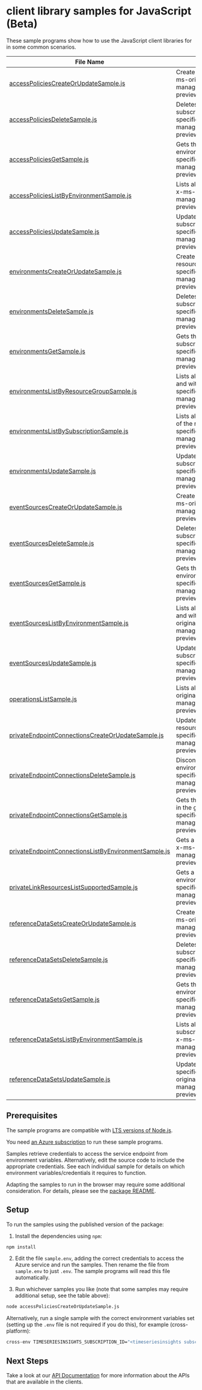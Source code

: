 # client library samples for JavaScript (Beta)

These sample programs show how to use the JavaScript client libraries for in some common scenarios.

| **File Name**                                                                                             | **Description**                                                                                                                                                                                                                                                                                                      |
| --------------------------------------------------------------------------------------------------------- | -------------------------------------------------------------------------------------------------------------------------------------------------------------------------------------------------------------------------------------------------------------------------------------------------------------------- |
| [accessPoliciesCreateOrUpdateSample.js][accesspoliciescreateorupdatesample]                               | Create or update an access policy in the specified environment. x-ms-original-file: specification/timeseriesinsights/resource-manager/Microsoft.TimeSeriesInsights/preview/2021-03-31-preview/examples/AccessPoliciesCreate.json                                                                                     |
| [accessPoliciesDeleteSample.js][accesspoliciesdeletesample]                                               | Deletes the access policy with the specified name in the specified subscription, resource group, and environment x-ms-original-file: specification/timeseriesinsights/resource-manager/Microsoft.TimeSeriesInsights/preview/2021-03-31-preview/examples/AccessPoliciesDelete.json                                    |
| [accessPoliciesGetSample.js][accesspoliciesgetsample]                                                     | Gets the access policy with the specified name in the specified environment. x-ms-original-file: specification/timeseriesinsights/resource-manager/Microsoft.TimeSeriesInsights/preview/2021-03-31-preview/examples/AccessPoliciesGet.json                                                                           |
| [accessPoliciesListByEnvironmentSample.js][accesspolicieslistbyenvironmentsample]                         | Lists all the available access policies associated with the environment. x-ms-original-file: specification/timeseriesinsights/resource-manager/Microsoft.TimeSeriesInsights/preview/2021-03-31-preview/examples/AccessPoliciesListByEnvironment.json                                                                 |
| [accessPoliciesUpdateSample.js][accesspoliciesupdatesample]                                               | Updates the access policy with the specified name in the specified subscription, resource group, and environment. x-ms-original-file: specification/timeseriesinsights/resource-manager/Microsoft.TimeSeriesInsights/preview/2021-03-31-preview/examples/AccessPoliciesPatchRoles.json                               |
| [environmentsCreateOrUpdateSample.js][environmentscreateorupdatesample]                                   | Create or update an environment in the specified subscription and resource group. x-ms-original-file: specification/timeseriesinsights/resource-manager/Microsoft.TimeSeriesInsights/preview/2021-03-31-preview/examples/EnvironmentsCreate.json                                                                     |
| [environmentsDeleteSample.js][environmentsdeletesample]                                                   | Deletes the environment with the specified name in the specified subscription and resource group. x-ms-original-file: specification/timeseriesinsights/resource-manager/Microsoft.TimeSeriesInsights/preview/2021-03-31-preview/examples/EnvironmentsDelete.json                                                     |
| [environmentsGetSample.js][environmentsgetsample]                                                         | Gets the environment with the specified name in the specified subscription and resource group. x-ms-original-file: specification/timeseriesinsights/resource-manager/Microsoft.TimeSeriesInsights/preview/2021-03-31-preview/examples/EnvironmentsGet.json                                                           |
| [environmentsListByResourceGroupSample.js][environmentslistbyresourcegroupsample]                         | Lists all the available environments associated with the subscription and within the specified resource group. x-ms-original-file: specification/timeseriesinsights/resource-manager/Microsoft.TimeSeriesInsights/preview/2021-03-31-preview/examples/EnvironmentsListByResourceGroup.json                           |
| [environmentsListBySubscriptionSample.js][environmentslistbysubscriptionsample]                           | Lists all the available environments within a subscription, irrespective of the resource groups. x-ms-original-file: specification/timeseriesinsights/resource-manager/Microsoft.TimeSeriesInsights/preview/2021-03-31-preview/examples/EnvironmentsListBySubscription.json                                          |
| [environmentsUpdateSample.js][environmentsupdatesample]                                                   | Updates the environment with the specified name in the specified subscription and resource group. x-ms-original-file: specification/timeseriesinsights/resource-manager/Microsoft.TimeSeriesInsights/preview/2021-03-31-preview/examples/EnvironmentsPatchTags.json                                                  |
| [eventSourcesCreateOrUpdateSample.js][eventsourcescreateorupdatesample]                                   | Create or update an event source under the specified environment. x-ms-original-file: specification/timeseriesinsights/resource-manager/Microsoft.TimeSeriesInsights/preview/2021-03-31-preview/examples/EventSourcesCreateEventHub.json                                                                             |
| [eventSourcesDeleteSample.js][eventsourcesdeletesample]                                                   | Deletes the event source with the specified name in the specified subscription, resource group, and environment x-ms-original-file: specification/timeseriesinsights/resource-manager/Microsoft.TimeSeriesInsights/preview/2021-03-31-preview/examples/EventSourcesDelete.json                                       |
| [eventSourcesGetSample.js][eventsourcesgetsample]                                                         | Gets the event source with the specified name in the specified environment. x-ms-original-file: specification/timeseriesinsights/resource-manager/Microsoft.TimeSeriesInsights/preview/2021-03-31-preview/examples/EventSourcesGetEventHub.json                                                                      |
| [eventSourcesListByEnvironmentSample.js][eventsourceslistbyenvironmentsample]                             | Lists all the available event sources associated with the subscription and within the specified resource group and environment. x-ms-original-file: specification/timeseriesinsights/resource-manager/Microsoft.TimeSeriesInsights/preview/2021-03-31-preview/examples/EventSourcesListByEnvironment.json            |
| [eventSourcesUpdateSample.js][eventsourcesupdatesample]                                                   | Updates the event source with the specified name in the specified subscription, resource group, and environment. x-ms-original-file: specification/timeseriesinsights/resource-manager/Microsoft.TimeSeriesInsights/preview/2021-03-31-preview/examples/EventSourcesPatchTags.json                                   |
| [operationsListSample.js][operationslistsample]                                                           | Lists all of the available Time Series Insights related operations. x-ms-original-file: specification/timeseriesinsights/resource-manager/Microsoft.TimeSeriesInsights/preview/2021-03-31-preview/examples/Operation_List.json                                                                                       |
| [privateEndpointConnectionsCreateOrUpdateSample.js][privateendpointconnectionscreateorupdatesample]       | Updates a Private Endpoint connection of the environment in the given resource group. x-ms-original-file: specification/timeseriesinsights/resource-manager/Microsoft.TimeSeriesInsights/preview/2021-03-31-preview/examples/PrivateEndpointConnectionUpdate.json                                                    |
| [privateEndpointConnectionsDeleteSample.js][privateendpointconnectionsdeletesample]                       | Disconnects the private endpoint connection and deletes it from the environment. x-ms-original-file: specification/timeseriesinsights/resource-manager/Microsoft.TimeSeriesInsights/preview/2021-03-31-preview/examples/PrivateEndpointConnectionDelete.json                                                         |
| [privateEndpointConnectionsGetSample.js][privateendpointconnectionsgetsample]                             | Gets the details of the private endpoint connection of the environment in the given resource group. x-ms-original-file: specification/timeseriesinsights/resource-manager/Microsoft.TimeSeriesInsights/preview/2021-03-31-preview/examples/PrivateEndpointConnectionGet.json                                         |
| [privateEndpointConnectionsListByEnvironmentSample.js][privateendpointconnectionslistbyenvironmentsample] | Gets a list of all private endpoint connections in the given environment. x-ms-original-file: specification/timeseriesinsights/resource-manager/Microsoft.TimeSeriesInsights/preview/2021-03-31-preview/examples/PrivateEndpointConnectionsListByEnvironment.json                                                    |
| [privateLinkResourcesListSupportedSample.js][privatelinkresourceslistsupportedsample]                     | Gets a list of all supported private link resource types for the given environment. x-ms-original-file: specification/timeseriesinsights/resource-manager/Microsoft.TimeSeriesInsights/preview/2021-03-31-preview/examples/PrivateLinkResourcesGet.json                                                              |
| [referenceDataSetsCreateOrUpdateSample.js][referencedatasetscreateorupdatesample]                         | Create or update a reference data set in the specified environment. x-ms-original-file: specification/timeseriesinsights/resource-manager/Microsoft.TimeSeriesInsights/preview/2021-03-31-preview/examples/ReferenceDataSetsCreate.json                                                                              |
| [referenceDataSetsDeleteSample.js][referencedatasetsdeletesample]                                         | Deletes the reference data set with the specified name in the specified subscription, resource group, and environment x-ms-original-file: specification/timeseriesinsights/resource-manager/Microsoft.TimeSeriesInsights/preview/2021-03-31-preview/examples/ReferenceDataSetsDelete.json                            |
| [referenceDataSetsGetSample.js][referencedatasetsgetsample]                                               | Gets the reference data set with the specified name in the specified environment. x-ms-original-file: specification/timeseriesinsights/resource-manager/Microsoft.TimeSeriesInsights/preview/2021-03-31-preview/examples/ReferenceDataSetsGet.json                                                                   |
| [referenceDataSetsListByEnvironmentSample.js][referencedatasetslistbyenvironmentsample]                   | Lists all the available reference data sets associated with the subscription and within the specified resource group and environment. x-ms-original-file: specification/timeseriesinsights/resource-manager/Microsoft.TimeSeriesInsights/preview/2021-03-31-preview/examples/ReferenceDataSetsListByEnvironment.json |
| [referenceDataSetsUpdateSample.js][referencedatasetsupdatesample]                                         | Updates the reference data set with the specified name in the specified subscription, resource group, and environment. x-ms-original-file: specification/timeseriesinsights/resource-manager/Microsoft.TimeSeriesInsights/preview/2021-03-31-preview/examples/ReferenceDataSetsPatchTags.json                        |

## Prerequisites

The sample programs are compatible with [LTS versions of Node.js](https://github.com/nodejs/release#release-schedule).

You need [an Azure subscription][freesub] to run these sample programs.

Samples retrieve credentials to access the service endpoint from environment variables. Alternatively, edit the source code to include the appropriate credentials. See each individual sample for details on which environment variables/credentials it requires to function.

Adapting the samples to run in the browser may require some additional consideration. For details, please see the [package README][package].

## Setup

To run the samples using the published version of the package:

1. Install the dependencies using `npm`:

```bash
npm install
```

2. Edit the file `sample.env`, adding the correct credentials to access the Azure service and run the samples. Then rename the file from `sample.env` to just `.env`. The sample programs will read this file automatically.

3. Run whichever samples you like (note that some samples may require additional setup, see the table above):

```bash
node accessPoliciesCreateOrUpdateSample.js
```

Alternatively, run a single sample with the correct environment variables set (setting up the `.env` file is not required if you do this), for example (cross-platform):

```bash
cross-env TIMESERIESINSIGHTS_SUBSCRIPTION_ID="<timeseriesinsights subscription id>" TIMESERIESINSIGHTS_RESOURCE_GROUP="<timeseriesinsights resource group>" node accessPoliciesCreateOrUpdateSample.js
```

## Next Steps

Take a look at our [API Documentation][apiref] for more information about the APIs that are available in the clients.

[accesspoliciescreateorupdatesample]: https://github.com/Azure/azure-sdk-for-js/blob/main/sdk/timeseriesinsights/arm-timeseriesinsights/samples/v2-beta/javascript/accessPoliciesCreateOrUpdateSample.js
[accesspoliciesdeletesample]: https://github.com/Azure/azure-sdk-for-js/blob/main/sdk/timeseriesinsights/arm-timeseriesinsights/samples/v2-beta/javascript/accessPoliciesDeleteSample.js
[accesspoliciesgetsample]: https://github.com/Azure/azure-sdk-for-js/blob/main/sdk/timeseriesinsights/arm-timeseriesinsights/samples/v2-beta/javascript/accessPoliciesGetSample.js
[accesspolicieslistbyenvironmentsample]: https://github.com/Azure/azure-sdk-for-js/blob/main/sdk/timeseriesinsights/arm-timeseriesinsights/samples/v2-beta/javascript/accessPoliciesListByEnvironmentSample.js
[accesspoliciesupdatesample]: https://github.com/Azure/azure-sdk-for-js/blob/main/sdk/timeseriesinsights/arm-timeseriesinsights/samples/v2-beta/javascript/accessPoliciesUpdateSample.js
[environmentscreateorupdatesample]: https://github.com/Azure/azure-sdk-for-js/blob/main/sdk/timeseriesinsights/arm-timeseriesinsights/samples/v2-beta/javascript/environmentsCreateOrUpdateSample.js
[environmentsdeletesample]: https://github.com/Azure/azure-sdk-for-js/blob/main/sdk/timeseriesinsights/arm-timeseriesinsights/samples/v2-beta/javascript/environmentsDeleteSample.js
[environmentsgetsample]: https://github.com/Azure/azure-sdk-for-js/blob/main/sdk/timeseriesinsights/arm-timeseriesinsights/samples/v2-beta/javascript/environmentsGetSample.js
[environmentslistbyresourcegroupsample]: https://github.com/Azure/azure-sdk-for-js/blob/main/sdk/timeseriesinsights/arm-timeseriesinsights/samples/v2-beta/javascript/environmentsListByResourceGroupSample.js
[environmentslistbysubscriptionsample]: https://github.com/Azure/azure-sdk-for-js/blob/main/sdk/timeseriesinsights/arm-timeseriesinsights/samples/v2-beta/javascript/environmentsListBySubscriptionSample.js
[environmentsupdatesample]: https://github.com/Azure/azure-sdk-for-js/blob/main/sdk/timeseriesinsights/arm-timeseriesinsights/samples/v2-beta/javascript/environmentsUpdateSample.js
[eventsourcescreateorupdatesample]: https://github.com/Azure/azure-sdk-for-js/blob/main/sdk/timeseriesinsights/arm-timeseriesinsights/samples/v2-beta/javascript/eventSourcesCreateOrUpdateSample.js
[eventsourcesdeletesample]: https://github.com/Azure/azure-sdk-for-js/blob/main/sdk/timeseriesinsights/arm-timeseriesinsights/samples/v2-beta/javascript/eventSourcesDeleteSample.js
[eventsourcesgetsample]: https://github.com/Azure/azure-sdk-for-js/blob/main/sdk/timeseriesinsights/arm-timeseriesinsights/samples/v2-beta/javascript/eventSourcesGetSample.js
[eventsourceslistbyenvironmentsample]: https://github.com/Azure/azure-sdk-for-js/blob/main/sdk/timeseriesinsights/arm-timeseriesinsights/samples/v2-beta/javascript/eventSourcesListByEnvironmentSample.js
[eventsourcesupdatesample]: https://github.com/Azure/azure-sdk-for-js/blob/main/sdk/timeseriesinsights/arm-timeseriesinsights/samples/v2-beta/javascript/eventSourcesUpdateSample.js
[operationslistsample]: https://github.com/Azure/azure-sdk-for-js/blob/main/sdk/timeseriesinsights/arm-timeseriesinsights/samples/v2-beta/javascript/operationsListSample.js
[privateendpointconnectionscreateorupdatesample]: https://github.com/Azure/azure-sdk-for-js/blob/main/sdk/timeseriesinsights/arm-timeseriesinsights/samples/v2-beta/javascript/privateEndpointConnectionsCreateOrUpdateSample.js
[privateendpointconnectionsdeletesample]: https://github.com/Azure/azure-sdk-for-js/blob/main/sdk/timeseriesinsights/arm-timeseriesinsights/samples/v2-beta/javascript/privateEndpointConnectionsDeleteSample.js
[privateendpointconnectionsgetsample]: https://github.com/Azure/azure-sdk-for-js/blob/main/sdk/timeseriesinsights/arm-timeseriesinsights/samples/v2-beta/javascript/privateEndpointConnectionsGetSample.js
[privateendpointconnectionslistbyenvironmentsample]: https://github.com/Azure/azure-sdk-for-js/blob/main/sdk/timeseriesinsights/arm-timeseriesinsights/samples/v2-beta/javascript/privateEndpointConnectionsListByEnvironmentSample.js
[privatelinkresourceslistsupportedsample]: https://github.com/Azure/azure-sdk-for-js/blob/main/sdk/timeseriesinsights/arm-timeseriesinsights/samples/v2-beta/javascript/privateLinkResourcesListSupportedSample.js
[referencedatasetscreateorupdatesample]: https://github.com/Azure/azure-sdk-for-js/blob/main/sdk/timeseriesinsights/arm-timeseriesinsights/samples/v2-beta/javascript/referenceDataSetsCreateOrUpdateSample.js
[referencedatasetsdeletesample]: https://github.com/Azure/azure-sdk-for-js/blob/main/sdk/timeseriesinsights/arm-timeseriesinsights/samples/v2-beta/javascript/referenceDataSetsDeleteSample.js
[referencedatasetsgetsample]: https://github.com/Azure/azure-sdk-for-js/blob/main/sdk/timeseriesinsights/arm-timeseriesinsights/samples/v2-beta/javascript/referenceDataSetsGetSample.js
[referencedatasetslistbyenvironmentsample]: https://github.com/Azure/azure-sdk-for-js/blob/main/sdk/timeseriesinsights/arm-timeseriesinsights/samples/v2-beta/javascript/referenceDataSetsListByEnvironmentSample.js
[referencedatasetsupdatesample]: https://github.com/Azure/azure-sdk-for-js/blob/main/sdk/timeseriesinsights/arm-timeseriesinsights/samples/v2-beta/javascript/referenceDataSetsUpdateSample.js
[apiref]: https://learn.microsoft.com/javascript/api/@azure/arm-timeseriesinsights?view=azure-node-preview
[freesub]: https://azure.microsoft.com/free/
[package]: https://github.com/Azure/azure-sdk-for-js/tree/main/sdk/timeseriesinsights/arm-timeseriesinsights/README.md
